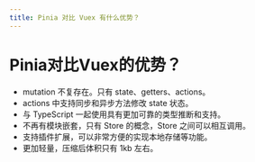 ```yaml
---
title: Pinia 对比 Vuex 有什么优势？
---
```


# Pinia对比Vuex的优势？

- mutation 不复存在。只有 state、getters、actions。
- actions 中支持同步和异步方法修改 state 状态。
- 与 TypeScript 一起使用具有更加可靠的类型推断和支持。
- 不再有模块嵌套，只有 Store 的概念，Store 之间可以相互调用。
- 支持插件扩展，可以非常方便的实现本地存储等功能。
- 更加轻量，压缩后体积只有 1kb 左右。